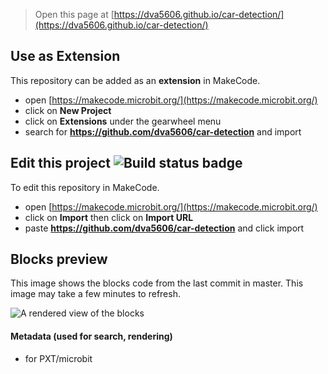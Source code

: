 
> Open this page at [https://dva5606.github.io/car-detection/](https://dva5606.github.io/car-detection/)

## Use as Extension

This repository can be added as an **extension** in MakeCode.

* open [https://makecode.microbit.org/](https://makecode.microbit.org/)
* click on **New Project**
* click on **Extensions** under the gearwheel menu
* search for **https://github.com/dva5606/car-detection** and import

## Edit this project ![Build status badge](https://github.com/dva5606/car-detection/workflows/MakeCode/badge.svg)

To edit this repository in MakeCode.

* open [https://makecode.microbit.org/](https://makecode.microbit.org/)
* click on **Import** then click on **Import URL**
* paste **https://github.com/dva5606/car-detection** and click import

## Blocks preview

This image shows the blocks code from the last commit in master.
This image may take a few minutes to refresh.

![A rendered view of the blocks](https://github.com/dva5606/car-detection/raw/master/.github/makecode/blocks.png)

#### Metadata (used for search, rendering)

* for PXT/microbit
<script src="https://makecode.com/gh-pages-embed.js"></script><script>makeCodeRender("{{ site.makecode.home_url }}", "{{ site.github.owner_name }}/{{ site.github.repository_name }}");</script>
